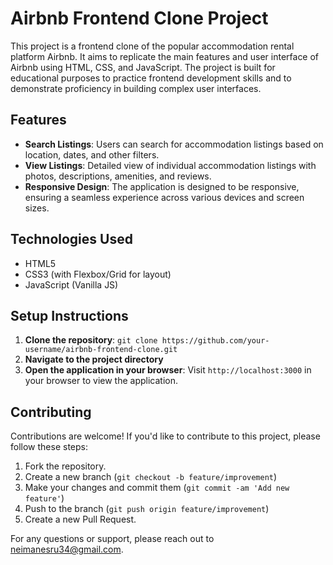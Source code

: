 # Airbnb Frontend Clone Project

This project is a frontend clone of the popular accommodation rental platform Airbnb. It aims to replicate the main features and user interface of Airbnb using HTML, CSS, and JavaScript. The project is built for educational purposes to practice frontend development skills and to demonstrate proficiency in building complex user interfaces.

## Features

- **Search Listings**: Users can search for accommodation listings based on location, dates, and other filters.
- **View Listings**: Detailed view of individual accommodation listings with photos, descriptions, amenities, and reviews.
- **Responsive Design**: The application is designed to be responsive, ensuring a seamless experience across various devices and screen sizes.

## Technologies Used

- HTML5
- CSS3 (with Flexbox/Grid for layout)
- JavaScript (Vanilla JS)

## Setup Instructions

1. **Clone the repository**: `git clone https://github.com/your-username/airbnb-frontend-clone.git`
2. **Navigate to the project directory**
3. **Open the application in your browser**: Visit `http://localhost:3000` in your browser to view the application.

## Contributing

Contributions are welcome! If you'd like to contribute to this project, please follow these steps:

1. Fork the repository.
2. Create a new branch (`git checkout -b feature/improvement`)
3. Make your changes and commit them (`git commit -am 'Add new feature'`)
4. Push to the branch (`git push origin feature/improvement`)
5. Create a new Pull Request.

For any questions or support, please reach out to neimanesru34@gmail.com.
